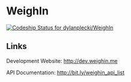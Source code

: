 WeighIn
=======

[ ![Codeship Status for dylanplecki/WeighIn](https://codeship.io/projects/eca8e040-2f0e-0132-f271-26a7e757b9fa/status)](https://codeship.io/projects/39450)

Links
-----

Development Website: http://dev.weighin.me

API Documentation: http://bit.ly/weighin_api_list
